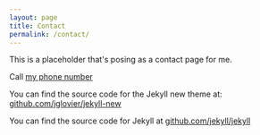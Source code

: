```yaml
---
layout: page
title: Contact
permalink: /contact/
---
```


This is a  placeholder that's posing as a contact page for me.

Call [my phone number](tel:+7134012835)

You can find the source code for the Jekyll new theme at: [github.com/jglovier/jekyll-new](https://github.com/jglovier/jekyll-new)

You can find the source code for Jekyll at [github.com/jekyll/jekyll](https://github.com/jekyll/jekyll)

